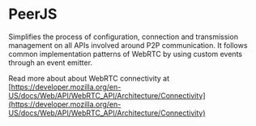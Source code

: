 # PeerJS
Simplifies the process of configuration, connection and transmission management on all APIs involved around P2P communication. It follows common implementation patterns of WebRTC by using custom events through an event emitter.

Read more about about WebRTC connectivity at [https://developer.mozilla.org/en-US/docs/Web/API/WebRTC_API/Architecture/Connectivity](https://developer.mozilla.org/en-US/docs/Web/API/WebRTC_API/Architecture/Connectivity)